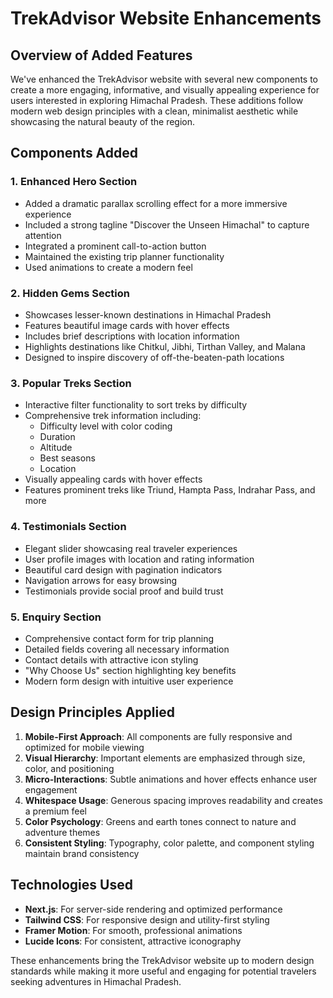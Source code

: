 # TrekAdvisor Website Enhancements

## Overview of Added Features

We've enhanced the TrekAdvisor website with several new components to create a more engaging, informative, and visually appealing experience for users interested in exploring Himachal Pradesh. These additions follow modern web design principles with a clean, minimalist aesthetic while showcasing the natural beauty of the region.

## Components Added

### 1. Enhanced Hero Section
- Added a dramatic parallax scrolling effect for a more immersive experience
- Included a strong tagline "Discover the Unseen Himachal" to capture attention
- Integrated a prominent call-to-action button
- Maintained the existing trip planner functionality
- Used animations to create a modern feel

### 2. Hidden Gems Section
- Showcases lesser-known destinations in Himachal Pradesh
- Features beautiful image cards with hover effects
- Includes brief descriptions with location information
- Highlights destinations like Chitkul, Jibhi, Tirthan Valley, and Malana
- Designed to inspire discovery of off-the-beaten-path locations

### 3. Popular Treks Section
- Interactive filter functionality to sort treks by difficulty
- Comprehensive trek information including:
  - Difficulty level with color coding
  - Duration
  - Altitude
  - Best seasons
  - Location
- Visually appealing cards with hover effects
- Features prominent treks like Triund, Hampta Pass, Indrahar Pass, and more

### 4. Testimonials Section
- Elegant slider showcasing real traveler experiences
- User profile images with location and rating information
- Beautiful card design with pagination indicators
- Navigation arrows for easy browsing
- Testimonials provide social proof and build trust

### 5. Enquiry Section
- Comprehensive contact form for trip planning
- Detailed fields covering all necessary information
- Contact details with attractive icon styling
- "Why Choose Us" section highlighting key benefits
- Modern form design with intuitive user experience

## Design Principles Applied

1. **Mobile-First Approach**: All components are fully responsive and optimized for mobile viewing
2. **Visual Hierarchy**: Important elements are emphasized through size, color, and positioning
3. **Micro-Interactions**: Subtle animations and hover effects enhance user engagement
4. **Whitespace Usage**: Generous spacing improves readability and creates a premium feel
5. **Color Psychology**: Greens and earth tones connect to nature and adventure themes
6. **Consistent Styling**: Typography, color palette, and component styling maintain brand consistency

## Technologies Used

- **Next.js**: For server-side rendering and optimized performance
- **Tailwind CSS**: For responsive design and utility-first styling
- **Framer Motion**: For smooth, professional animations
- **Lucide Icons**: For consistent, attractive iconography

These enhancements bring the TrekAdvisor website up to modern design standards while making it more useful and engaging for potential travelers seeking adventures in Himachal Pradesh. 